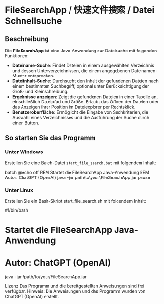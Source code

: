 # FileSearchApp / 快速文件搜索  / Datei Schnellsuche

## Beschreibung
Die **FileSearchApp** ist eine Java-Anwendung zur Dateisuche mit folgenden Funktionen:
- **Dateiname-Suche**: Findet Dateien in einem ausgewählten Verzeichnis und dessen Unterverzeichnissen, die einem angegebenen Dateinamen-Muster entsprechen.
- **Dateiinhalt-Suche**: Durchsucht den Inhalt der gefundenen Dateien nach einem bestimmten Suchbegriff, optional unter Berücksichtigung der Groß- und Kleinschreibung.
- **Ergebnisse anzeigen**: Zeigt die gefundenen Dateien in einer Tabelle an, einschließlich Dateipfad und Größe. Erlaubt das Öffnen der Dateien oder das Anzeigen ihrer Position im Dateiexplorer per Rechtsklick.
- **Benutzeroberfläche**: Ermöglicht die Eingabe von Suchkriterien, die Auswahl eines Verzeichnisses und die Ausführung der Suche durch einen Button.

## So starten Sie das Programm

### Unter Windows
Erstellen Sie eine Batch-Datei `start_file_search.bat` mit folgendem Inhalt:

batch
@echo off
REM Startet die FileSearchApp Java-Anwendung
REM Autor: ChatGPT (OpenAI)
java -jar path\to\your\FileSearchApp.jar
pause


### Unter Linux
Erstellen Sie ein Bash-Skript start_file_search.sh mit folgendem Inhalt:

#!/bin/bash
# Startet die FileSearchApp Java-Anwendung
# Autor: ChatGPT (OpenAI)
java -jar /path/to/your/FileSearchApp.jar


Lizenz
Das Programm und die bereitgestellten Anweisungen sind frei verfügbar.
Hinweis: Die Anweisungen und das Programm wurden von ChatGPT (OpenAI) erstellt.
